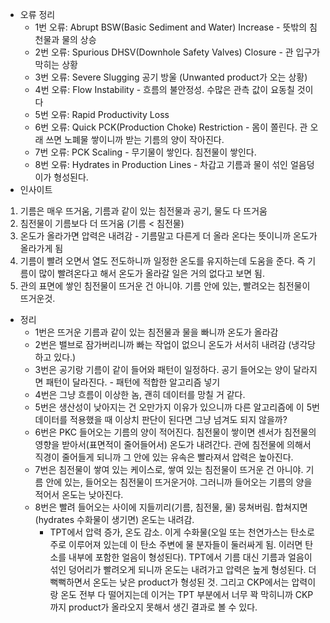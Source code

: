 - 오류 정리
    - 1번 오류: Abrupt BSW(Basic Sediment and Water) Increase - 뜻밖의 침천물과 물의 상승
    - 2번 오류: Spurious DHSV(Downhole Safety Valves) Closure - 관 입구가 막히는 상황
    - 3번 오류: Severe Slugging 공기 방울 (Unwanted product가 오는 상황)
    - 4번 오류: Flow Instability - 흐름의 불안정성. 수많은 관측 값이 요동칠 것이다
    - 5번 오류: Rapid Productivity Loss
    - 6번 오류: Quick PCK(Production Choke) Restriction - 몸이 쫄린다. 관 오래 쓰면 노폐물 쌓이니까 받는 기름의 양이 작아진다.
    - 7번 오류: PCK Scaling - 무기물이 쌓인다. 침전물이 쌓인다.
    - 8번 오류: Hydrates in Production Lines - 차갑고 기름과 물이 섞인 얼음덩이가 형성된다.
- 인사이트
1. 기름은 매우 뜨거움, 기름과 같이 있는 침전물과 공기, 물도 다 뜨거움
2. 침전물이 기름보다 더 뜨거움 (기름 < 침전물)
3. 온도가 올라가면 압력은 내려감 - 기름말고 다른게 더 올라 온다는 뜻이니까 온도가 올라가게 됨
4. 기름이 빨려 오면서 열도 전도하니까 일정한 온도를 유지하는데 도움을 준다. 즉 기름이 많이 빨려온다고 해서 온도가 올라갈 일은 거의 없다고 보면 됨. 
5. 관의 표면에 쌓인 침전물이 뜨거운 건 아니야. 기름 안에 있는, 빨려오는 침전물이 뜨거운것. 

- 정리
    - 1번은 뜨거운 기름과 같이 있는 침전물과 물을 빠니까 온도가 올라감
    - 2번은 밸브로 잠가버리니까 빠는 작업이 없으니 온도가 서서히 내려감 (냉각당하고 있다.)
    - 3번은 공기랑 기름이 같이 들어와 패턴이 일정하다. 공기 들어오는 양이 달라지면 패턴이 달라진다. - 패턴에 적합한 알고리즘 넣기
    - 4번은 그냥 흐름이 이상한 놈, 괜히 데이터를 망칠 거 같다.
    - 5번은 생산성이 낮아지는 건 오만가지 이유가 있으니까 다른 알고리즘에 이 5번 데이터를 적용했을 때 이상치 판단이 된다면 그냥 넘겨도 되지 않을까?
    - 6번은 PKC 들어오는 기름의 양이 적어진다. 침전물이 쌓이면 센서가 침전물의 영향을 받아서(표면적이 줄어들어서) 온도가 내려간다. 관에 침전물에 의해서 직경이 줄어들게 되니까 그 안에 있는 유속은 빨라져서 압력은 높아진다.
    - 7번은 침전물이 쌓여 있는 케이스로, 쌓여 있는 침전물이 뜨거운 건 아니야. 기름 안에 있는, 들어오는 침전물이 뜨거운거야. 그러니까 들어오는 기름의 양을 적어서 온도는 낮아진다.
    - 8번은 빨려 들어오는 사이에 지들끼리(기름, 침전물, 물) 뭉쳐버림. 합쳐지면 (hydrates 수화물이 생기면) 온도는 내려감.
        - TPT에서 압력 증가, 온도 감소. 이게 수화물(오일 또는 천연가스는 탄소로 주로 이루어져 있는데 이 탄소 주변에 물 분자들이 둘러싸게 됨. 이러면 탄소를 내부에 포함한 얼음이 형성된다). TPT에서 기름 대신 기름과 얼음이 섞인 덩어리가 빨려오게 되니까 온도는 내려가고 압력은 높게 형성된다. 더 뻑뻑하면서 온도는 낮은 product가 형성된 것. 그리고 CKP에서는 압력이랑 온도 전부 다 떨어지는데 이거는 TPT 부분에서 너무 꽉 막히니까 CKP까지 product가 올라오지 못해서 생긴 결과로 볼 수 있다.
